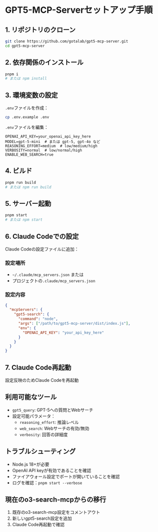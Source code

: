 # GPT5-MCP-Serverセットアップ手順

## 1. リポジトリのクローン
```bash
git clone https://github.com/gotalab/gpt5-mcp-server.git
cd gpt5-mcp-server
```

## 2. 依存関係のインストール
```bash
pnpm i
# または npm install
```

## 3. 環境変数の設定
`.env`ファイルを作成：
```bash
cp .env.example .env
```

`.env`ファイルを編集：
```
OPENAI_API_KEY=your_openai_api_key_here
MODEL=gpt-5-mini  # または gpt-5, gpt-4o など
REASONING_EFFORT=medium  # low/medium/high
VERBOSITY=normal  # low/normal/high
ENABLE_WEB_SEARCH=true
```

## 4. ビルド
```bash
pnpm run build
# または npm run build
```

## 5. サーバー起動
```bash
pnpm start
# または npm start
```

## 6. Claude Codeでの設定
Claude Codeの設定ファイルに追加：

### 設定場所
- `~/.claude/mcp_servers.json` または
- プロジェクトの`.claude/mcp_servers.json`

### 設定内容
```json
{
  "mcpServers": {
    "gpt5-search": {
      "command": "node",
      "args": ["/path/to/gpt5-mcp-server/dist/index.js"],
      "env": {
        "OPENAI_API_KEY": "your_api_key_here"
      }
    }
  }
}
```

## 7. Claude Code再起動
設定反映のためClaude Codeを再起動

## 利用可能なツール
- `gpt5_query`: GPT-5への質問とWebサーチ
- 設定可能パラメータ：
  - `reasoning_effort`: 推論レベル
  - `web_search`: Webサーチの有効/無効
  - `verbosity`: 回答の詳細度

## トラブルシューティング
- Node.js 18+が必要
- OpenAI API keyが有効であることを確認
- ファイアウォール設定でポートが開いていることを確認
- ログを確認：`pnpm start --verbose`

## 現在のo3-search-mcpからの移行
1. 既存のo3-search-mcp設定をコメントアウト
2. 新しいgpt5-search設定を追加
3. Claude Code再起動で確認